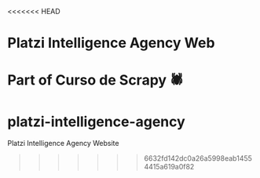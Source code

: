 <<<<<<< HEAD
# Platzi Intelligence Agency Web
Part of Curso de Scrapy 🕷
=======
# platzi-intelligence-agency
Platzi Intelligence Agency Website
>>>>>>> 6632fd142dc0a26a5998eab14554415a619a0f82
